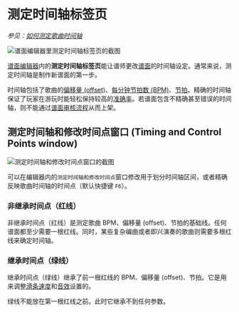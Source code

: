 # 测定时间轴标签页

*参见：[如何测定歌曲时间轴](/wiki/Guides/How_to_Time_Songs)*

![谱面编辑器里测定时间轴标签页的截图](/wiki/shared/timing/Timing_base.jpg)

[谱面编辑器](/wiki/Client/Beatmap_editor)内的**测定时间轴标签页**能让谱师更改[谱面](/wiki/Beatmap)的时间轴设定。通常来说，测定时间轴是制作新谱面的第一步。

时间轴包括了歌曲的[偏移量 (offset)](/wiki/Offset)、[每分钟节拍数 (BPM)](/wiki/Music_theory/Tempo)、[节拍](https://zh.wikipedia.org/wiki/%E8%8A%82%E6%8B%8D)。精确的时间轴保证了玩家在游玩时能轻松保持较高的[准确率](/wiki/Gameplay/Accuracy)。若谱面包含不精确甚至错误的时间轴，则不能通过[谱面审核流程](/wiki/Beatmap_ranking_procedure)从而上架。

## 测定时间轴和修改时间点窗口 (Timing and Control Points window)

![测定时间轴和修改时间点窗口的截图](/wiki/shared/timing/TimingSetup.png)

可以在编辑器内的`测定时间轴和修改时间点`窗口修改用于划分时间轴区间，或者精确反映歌曲时间轴的时间点（默认快捷键 `F6`）。

### 非继承时间点（红线）

非继承时间点（红线）是测定歌曲 BPM、偏移量 (offset)、节拍的基础线。任何谱面都至少需要一根红线。同时，某些复杂编曲或者即兴演奏的歌曲则需要多根红线来确定时间轴。

### 继承时间点（绿线）

继承时间点（绿线）继承了前一根红线的 BPM、偏移量 (offset)、节拍。它是用来调整[滑条速度](/wiki/Gameplay/Hit_object/Slider/Slider_velocity)和[音效](/wiki/Beatmapping/Hitsound)设置的。

绿线不能放在第一根红线之前。此时它继承不到任何参数。
